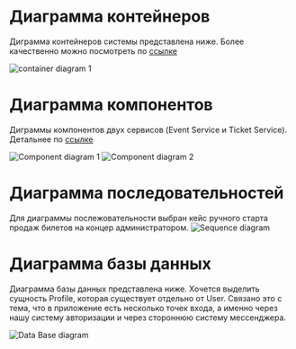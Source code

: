 # Диаграмма контейнеров

Диграмма контейнеров системы представлена ниже. Более качественно можно посмотреть по [ссылке](https://miro.com/app/board/uXjVIZNJL5c=/?moveToWidget=3458764618709119085&cot=14)

![container diagram 1](./img/Container.jpg)

# Диаграмма компонентов

Диграммы компонентов двух сервисов (Event Service и Ticket Service). Детальнее по [ссылке](https://miro.com/app/board/uXjVIZNJL5c=/?moveToWidget=3458764620563586480&cot=14)

![Component diagram 1](./img/Component%201.jpg)
![Component diagram 2](./img/Component%202.jpg)

# Диаграмма последовательностей

Для диаграммы послежовательности выбран кейс ручного старта продаж билетов на концер администратором.
![Sequence diagram](./img/Sequence.png)

# Диаграмма базы данных

Диаграмма базы данных представлена ниже. Хочется выделить сущность Profile, которая существует отдельно от User. Связано это с тема, что в приложение есть несколько точек входа, а именно через нашу систему авторизации и через стороннюю систему мессенджера.

![Data Base diagram](./img/DataBase.png)
